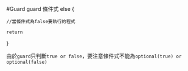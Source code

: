 #Guard
guard 條件式 else {

``` //當條件式為false要執行的程式 ```

```return ```

}

由於```guard```只判斷```true or false```，要注意條件式不能為```optional(true) or optional(false)```